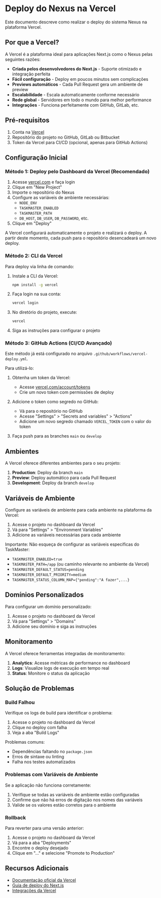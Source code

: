 # Deploy do Nexus na Vercel

Este documento descreve como realizar o deploy do sistema Nexus na plataforma Vercel.

## Por que a Vercel?

A Vercel é a plataforma ideal para aplicações Next.js como o Nexus pelas seguintes razões:

- **Criada pelos desenvolvedores do Next.js** - Suporte otimizado e integração perfeita
- **Fácil configuração** - Deploy em poucos minutos sem complicações
- **Previews automáticos** - Cada Pull Request gera um ambiente de preview
- **Escalabilidade** - Escala automaticamente conforme necessário
- **Rede global** - Servidores em todo o mundo para melhor performance
- **Integrações** - Funciona perfeitamente com GitHub, GitLab, etc.

## Pré-requisitos

1. Conta na [Vercel](https://vercel.com)
2. Repositório do projeto no GitHub, GitLab ou Bitbucket
3. Token da Vercel para CI/CD (opcional, apenas para GitHub Actions)

## Configuração Inicial

### Método 1: Deploy pelo Dashboard da Vercel (Recomendado)

1. Acesse [vercel.com](https://vercel.com) e faça login
2. Clique em "New Project"
3. Importe o repositório do Nexus
4. Configure as variáveis de ambiente necessárias:
   - `NODE_ENV`
   - `TASKMASTER_ENABLED`
   - `TASKMASTER_PATH`
   - `DB_HOST`, `DB_USER`, `DB_PASSWORD`, etc.
5. Clique em "Deploy"

A Vercel configurará automaticamente o projeto e realizará o deploy. A partir deste momento, cada push para o repositório desencadeará um novo deploy.

### Método 2: CLI da Vercel

Para deploy via linha de comando:

1. Instale a CLI da Vercel:
   ```bash
   npm install -g vercel
   ```

2. Faça login na sua conta:
   ```bash
   vercel login
   ```

3. No diretório do projeto, execute:
   ```bash
   vercel
   ```

4. Siga as instruções para configurar o projeto

### Método 3: GitHub Actions (CI/CD Avançado)

Este método já está configurado no arquivo `.github/workflows/vercel-deploy.yml`.

Para utilizá-lo:

1. Obtenha um token da Vercel:
   - Acesse [vercel.com/account/tokens](https://vercel.com/account/tokens)
   - Crie um novo token com permissões de deploy
   
2. Adicione o token como segredo no GitHub:
   - Vá para o repositório no GitHub
   - Acesse "Settings" > "Secrets and variables" > "Actions"
   - Adicione um novo segredo chamado `VERCEL_TOKEN` com o valor do token

3. Faça push para as branches `main` ou `develop`

## Ambientes

A Vercel oferece diferentes ambientes para o seu projeto:

1. **Production**: Deploy da branch `main`
2. **Preview**: Deploy automático para cada Pull Request
3. **Development**: Deploy da branch `develop`

## Variáveis de Ambiente

Configure as variáveis de ambiente para cada ambiente na plataforma da Vercel:

1. Acesse o projeto no dashboard da Vercel
2. Vá para "Settings" > "Environment Variables"
3. Adicione as variáveis necessárias para cada ambiente

Importante: Não esqueça de configurar as variáveis específicas do TaskMaster:
- `TASKMASTER_ENABLED=true`
- `TASKMASTER_PATH=/app` (ou caminho relevante no ambiente da Vercel)
- `TASKMASTER_DEFAULT_STATUS=pending`
- `TASKMASTER_DEFAULT_PRIORITY=medium`
- `TASKMASTER_STATUS_COLUMN_MAP={"pending":"A fazer",...}`

## Domínios Personalizados

Para configurar um domínio personalizado:

1. Acesse o projeto no dashboard da Vercel
2. Vá para "Settings" > "Domains"
3. Adicione seu domínio e siga as instruções

## Monitoramento

A Vercel oferece ferramentas integradas de monitoramento:

1. **Analytics**: Acesse métricas de performance no dashboard
2. **Logs**: Visualize logs de execução em tempo real
3. **Status**: Monitore o status da aplicação

## Solução de Problemas

### Build Falhou

Verifique os logs de build para identificar o problema:

1. Acesse o projeto no dashboard da Vercel
2. Clique no deploy com falha
3. Veja a aba "Build Logs"

Problemas comuns:
- Dependências faltando no `package.json`
- Erros de sintaxe ou linting
- Falha nos testes automatizados

### Problemas com Variáveis de Ambiente

Se a aplicação não funciona corretamente:

1. Verifique se todas as variáveis de ambiente estão configuradas
2. Confirme que não há erros de digitação nos nomes das variáveis
3. Valide se os valores estão corretos para o ambiente

### Rollback

Para reverter para uma versão anterior:

1. Acesse o projeto no dashboard da Vercel
2. Vá para a aba "Deployments"
3. Encontre o deploy desejado
4. Clique em "..." e selecione "Promote to Production"

## Recursos Adicionais

- [Documentação oficial da Vercel](https://vercel.com/docs)
- [Guia de deploy do Next.js](https://nextjs.org/docs/deployment)
- [Integrações da Vercel](https://vercel.com/integrations)

